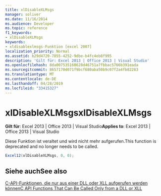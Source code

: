 ```yaml
---
title: xlDisableXLMsgs
manager: soliver
ms.date: 11/16/2014
ms.audience: Developer
ms.topic: reference
f1_keywords:
- xlDisableXLMsgs
keywords:
- xldisablexlmsgs-Funktion [excel 2007]
localization_priority: Normal
ms.assetid: b29d4720-7855-4252-9dbe-b4fc4eb8f995
description: 'Gilt für: Excel 2013 | Office 2013 | Visual Studio'
ms.openlocfilehash: 8da007535168628d46751a7fbbac5766b391eada
ms.sourcegitcommit: 8657170d071f9bcf680aba50b9c07f2a4fb82283
ms.translationtype: MT
ms.contentlocale: de-DE
ms.lasthandoff: 04/28/2019
ms.locfileid: "33415327"
---
```

# <a name="xldisablexlmsgs"></a><span data-ttu-id="1d304-104">xlDisableXLMsgs</span><span class="sxs-lookup"><span data-stu-id="1d304-104">xlDisableXLMsgs</span></span>

 <span data-ttu-id="1d304-105">**Gilt für**: Excel 2013 | Office 2013 | Visual Studio</span><span class="sxs-lookup"><span data-stu-id="1d304-105">**Applies to**: Excel 2013 | Office 2013 | Visual Studio</span></span> 
  
<span data-ttu-id="1d304-106">Diese Funktion ist veraltet und wird nicht mehr aufgerufen.</span><span class="sxs-lookup"><span data-stu-id="1d304-106">This function is deprecated and no longer needs to be called.</span></span>
  
```cs
Excel12(xlDisableXLMsgs, 0, 0);
```

## <a name="see-also"></a><span data-ttu-id="1d304-107">Siehe auch</span><span class="sxs-lookup"><span data-stu-id="1d304-107">See also</span></span>



[<span data-ttu-id="1d304-108">C-API-Funktionen, die nur aus einer DLL oder XLL aufgerufen werden können</span><span class="sxs-lookup"><span data-stu-id="1d304-108">C API Functions That Can Be Called Only from a DLL or XLL</span></span>](c-api-functions-that-can-be-called-only-from-a-dll-or-xll.md)


